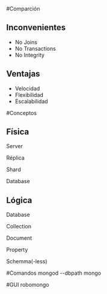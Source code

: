 #Comparción

## Inconvenientes
- No Joins
- No Transactions 
- No Integrity

## Ventajas
- Velocidad
- Flexibilidad
- Escalabilidad

#Conceptos

## Física
Server

Réplica

Shard

Database



## Lógica
Database

Collection

Document

Property

Schemma(-less)


#Comandos
mongod --dbpath
mongo

#GUI
robomongo


